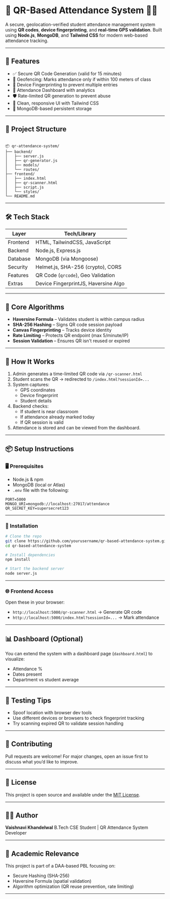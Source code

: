 # 📸 QR-Based Attendance System 🧑‍🎓

A secure, geolocation-verified student attendance management system using **QR codes**, **device fingerprinting**, and **real-time GPS validation**. Built using **Node.js**, **MongoDB**, and **Tailwind CSS** for modern web-based attendance tracking.

---

## 🚀 Features

- ✅ Secure QR Code Generation (valid for 15 minutes)
- 📍 Geofencing: Marks attendance only if within 100 meters of class
- 🧠 Device Fingerprinting to prevent multiple entries
- 📅 Attendance Dashboard with analytics
- 🛡 Rate-limited QR generation to prevent abuse
- 🎨 Clean, responsive UI with Tailwind CSS
- 🧾 MongoDB-based persistent storage

---

## 📂 Project Structure

```

📦 qr-attendance-system/
├── backend/
│   ├── server.js
│   ├── qr-generator.js
│   ├── models/
│   └── routes/
├── frontend/
│   ├── index.html
│   ├── qr-scanner.html
│   ├── script.js
│   └── styles/
└── README.md

````

---

## 🛠 Tech Stack

| Layer       | Tech/Library                        |
|-------------|-------------------------------------|
| Frontend    | HTML, TailwindCSS, JavaScript       |
| Backend     | Node.js, Express.js                 |
| Database    | MongoDB (via Mongoose)              |
| Security    | Helmet.js, SHA-256 (crypto), CORS   |
| Features    | QR Code (`qrcode`), Geo Validation  |
| Extras      | Device FingerprintJS, Haversine Algo|

---

## 🔐 Core Algorithms

- **Haversine Formula** – Validates student is within campus radius
- **SHA-256 Hashing** – Signs QR code session payload
- **Canvas Fingerprinting** – Tracks device identity
- **Rate Limiting** – Protects QR endpoint (max 5/minute/IP)
- **Session Validation** – Ensures QR isn't reused or expired

---

## 📸 How It Works

1. Admin generates a time-limited QR code via `/qr-scanner.html`
2. Student scans the QR → redirected to `/index.html?sessionId=...`
3. System captures:
   - GPS coordinates
   - Device fingerprint
   - Student details
4. Backend checks:
   - If student is near classroom
   - If attendance already marked today
   - If QR session is valid
5. Attendance is stored and can be viewed from the dashboard.

---

## 📦 Setup Instructions

### 🖥 Prerequisites

- Node.js & npm
- MongoDB (local or Atlas)
- `.env` file with the following:

```env
PORT=5000
MONGO_URI=mongodb://localhost:27017/attendance
QR_SECRET_KEY=supersecret123
````

---

### 📁 Installation

```bash
# Clone the repo
git clone https://github.com/yourusername/qr-based-attendance-system.git
cd qr-based-attendance-system

# Install dependencies
npm install

# Start the backend server
node server.js
```

---

### 🌐 Frontend Access

Open these in your browser:

* `http://localhost:5000/qr-scanner.html` → Generate QR code
* `http://localhost:5000/index.html?sessionId=...` → Mark attendance

---

## 📊 Dashboard (Optional)

You can extend the system with a dashboard page (`dashboard.html`) to visualize:

* Attendance %
* Dates present
* Department vs student average

---

## 🧪 Testing Tips

* Spoof location with browser dev tools
* Use different devices or browsers to check fingerprint tracking
* Try scanning expired QR to validate session handling

---

## 🤝 Contributing

Pull requests are welcome! For major changes, open an issue first to discuss what you’d like to improve.

---

## 📃 License

This project is open source and available under the [MIT License](LICENSE).

---

## 👩‍💻 Author

**Vaishnavi Khandelwal**
B.Tech CSE Student | QR Attendance System Developer

---

## 📌 Academic Relevance

This project is part of a DAA-based PBL focusing on:

* Secure Hashing (SHA-256)
* Haversine Formula (spatial validation)
* Algorithm optimization (QR reuse prevention, rate limiting)

---

